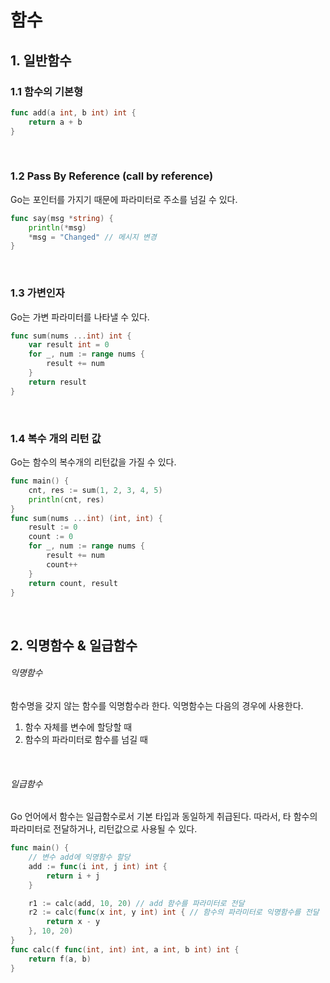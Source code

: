 # 함수
## 1. 일반함수
### 1.1 함수의 기본형
```go
func add(a int, b int) int {
    return a + b
}
```
<br/>

### 1.2 Pass By Reference (call by reference)
Go는 포인터를 가지기 때문에 파라미터로 주소를 넘길 수 있다.
```go
func say(msg *string) {
    println(*msg)
    *msg = "Changed" // 메시지 변경
}
```
<br/>

### 1.3 가변인자
Go는 가변 파라미터를 나타낼 수 있다.
```go
func sum(nums ...int) int {
    var result int = 0
    for _, num := range nums {
        result += num
    }
    return result
}
```
<br/>

### 1.4 복수 개의 리턴 값
Go는 함수의 복수개의 리턴값을 가질 수 있다.
```go 
func main() {
    cnt, res := sum(1, 2, 3, 4, 5)
    println(cnt, res)
}
func sum(nums ...int) (int, int) {
    result := 0
    count := 0
    for _, num := range nums {
        result += num
        count++
    }
    return count, result
}
```
<br/>

## 2. 익명함수 & 일급함수
###### 익명함수
함수명을 갖지 않는 함수를 익명함수라 한다. 익명함수는 다음의 경우에 사용한다.
1. 함수 자체를 변수에 할당할 때
2. 함수의 파라미터로 함수를 넘길 때

<br/>

###### 일급함수
Go 언어에서 함수는 일급함수로서 기본 타입과 동일하게 취급된다.
따라서, 타 함수의 파라미터로 전달하거나, 리턴값으로 사용될 수 있다.
```go
func main() {
    // 변수 add에 익명함수 할당
    add := func(i int, j int) int {
        return i + j
    }

    r1 := calc(add, 10, 20) // add 함수를 파라미터로 전달
    r2 := calc(func(x int, y int) int { // 함수의 파라미터로 익명함수를 전달
        return x - y
    }, 10, 20)
}
func calc(f func(int, int) int, a int, b int) int {
    return f(a, b)
}
```